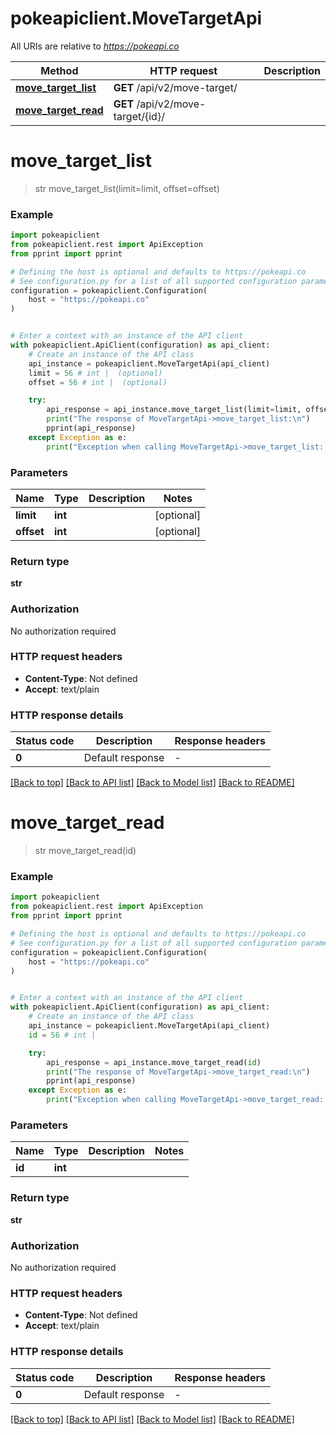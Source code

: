 # pokeapiclient.MoveTargetApi

All URIs are relative to *https://pokeapi.co*

Method | HTTP request | Description
------------- | ------------- | -------------
[**move_target_list**](MoveTargetApi.md#move_target_list) | **GET** /api/v2/move-target/ | 
[**move_target_read**](MoveTargetApi.md#move_target_read) | **GET** /api/v2/move-target/{id}/ | 


# **move_target_list**
> str move_target_list(limit=limit, offset=offset)

### Example


```python
import pokeapiclient
from pokeapiclient.rest import ApiException
from pprint import pprint

# Defining the host is optional and defaults to https://pokeapi.co
# See configuration.py for a list of all supported configuration parameters.
configuration = pokeapiclient.Configuration(
    host = "https://pokeapi.co"
)


# Enter a context with an instance of the API client
with pokeapiclient.ApiClient(configuration) as api_client:
    # Create an instance of the API class
    api_instance = pokeapiclient.MoveTargetApi(api_client)
    limit = 56 # int |  (optional)
    offset = 56 # int |  (optional)

    try:
        api_response = api_instance.move_target_list(limit=limit, offset=offset)
        print("The response of MoveTargetApi->move_target_list:\n")
        pprint(api_response)
    except Exception as e:
        print("Exception when calling MoveTargetApi->move_target_list: %s\n" % e)
```



### Parameters


Name | Type | Description  | Notes
------------- | ------------- | ------------- | -------------
 **limit** | **int**|  | [optional] 
 **offset** | **int**|  | [optional] 

### Return type

**str**

### Authorization

No authorization required

### HTTP request headers

 - **Content-Type**: Not defined
 - **Accept**: text/plain

### HTTP response details

| Status code | Description | Response headers |
|-------------|-------------|------------------|
**0** | Default response |  -  |

[[Back to top]](#) [[Back to API list]](../README.md#documentation-for-api-endpoints) [[Back to Model list]](../README.md#documentation-for-models) [[Back to README]](../README.md)

# **move_target_read**
> str move_target_read(id)

### Example


```python
import pokeapiclient
from pokeapiclient.rest import ApiException
from pprint import pprint

# Defining the host is optional and defaults to https://pokeapi.co
# See configuration.py for a list of all supported configuration parameters.
configuration = pokeapiclient.Configuration(
    host = "https://pokeapi.co"
)


# Enter a context with an instance of the API client
with pokeapiclient.ApiClient(configuration) as api_client:
    # Create an instance of the API class
    api_instance = pokeapiclient.MoveTargetApi(api_client)
    id = 56 # int | 

    try:
        api_response = api_instance.move_target_read(id)
        print("The response of MoveTargetApi->move_target_read:\n")
        pprint(api_response)
    except Exception as e:
        print("Exception when calling MoveTargetApi->move_target_read: %s\n" % e)
```



### Parameters


Name | Type | Description  | Notes
------------- | ------------- | ------------- | -------------
 **id** | **int**|  | 

### Return type

**str**

### Authorization

No authorization required

### HTTP request headers

 - **Content-Type**: Not defined
 - **Accept**: text/plain

### HTTP response details

| Status code | Description | Response headers |
|-------------|-------------|------------------|
**0** | Default response |  -  |

[[Back to top]](#) [[Back to API list]](../README.md#documentation-for-api-endpoints) [[Back to Model list]](../README.md#documentation-for-models) [[Back to README]](../README.md)

